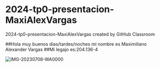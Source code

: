 # 2024-tp0-presentacion-MaxiAlexVargas
2024-tp0-presentacion-MaxiAlexVargas created by GitHub Classroom

##Hola muy buenos dias/tardes/noches mi nombre es Maximiliano Alexander Vargas
##Mi legajo es:204.136-4


![IMG-20230708-WA0000](https://github.com/pdepjm/2024-tp0-presentacion-MaxiAlexVargas/assets/164541906/9fc07204-d16a-47ef-adce-8558c566fe39)




